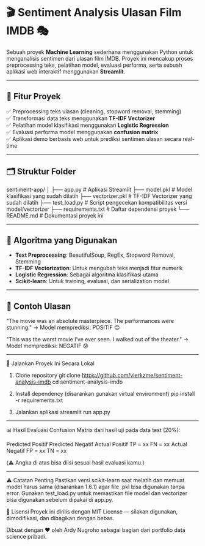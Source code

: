 # 🎬 Sentiment Analysis Ulasan Film IMDB 🎭

Sebuah proyek **Machine Learning** sederhana menggunakan Python untuk menganalisis sentimen dari ulasan film IMDB. Proyek ini mencakup proses preprocessing teks, pelatihan model, evaluasi performa, serta sebuah aplikasi web interaktif menggunakan **Streamlit**.

---

## 📌 Fitur Proyek

✅ Preprocessing teks ulasan (cleaning, stopword removal, stemming)  
✅ Transformasi data teks menggunakan **TF-IDF Vectorizer**  
✅ Pelatihan model klasifikasi menggunakan **Logistic Regression**  
✅ Evaluasi performa model menggunakan **confusion matrix**  
✅ Aplikasi demo berbasis web untuk prediksi sentimen ulasan secara real-time

---

## 🗂️ Struktur Folder

sentiment-app/
│
├── app.py # Aplikasi Streamlit
├── model.pkl # Model klasifikasi yang sudah dilatih
├── vectorizer.pkl # TF-IDF Vectorizer yang sudah dilatih
├── test_load.py # Script pengecekan kompatibilitas versi model/vectorizer
├── requirements.txt # Daftar dependensi proyek
└── README.md # Dokumentasi proyek ini


---

## 🧠 Algoritma yang Digunakan

- **Text Preprocessing**: BeautifulSoup, RegEx, Stopword Removal, Stemming
- **TF-IDF Vectorization**: Untuk mengubah teks menjadi fitur numerik
- **Logistic Regression**: Sebagai algoritma klasifikasi utama
- **Scikit-learn**: Untuk training, evaluasi, dan serialization model

---

## 🧪 Contoh Ulasan

"The movie was an absolute masterpiece. The performances were stunning."
→ Model memprediksi: POSITIF 😊

"This was the worst movie I’ve ever seen. I walked out of the theater."
→ Model memprediksi: NEGATIF 😞

---

🚀 Jalankan Proyek Ini Secara Lokal
1. Clone repository
git clone https://github.com/vierkzme/sentiment-analysis-imdb
cd sentiment-analysis-imdb

2. Install dependency (disarankan gunakan virtual environment)
pip install -r requirements.txt

3. Jalankan aplikasi
streamlit run app.py

---

📊 Hasil Evaluasi
Confusion Matrix dari hasil uji pada data test (20%):

Predicted Positif	Predicted Negatif
Actual Positif	TP = xx	FN = xx
Actual Negatif	FP = xx	TN = xx

(⚠️ Angka di atas bisa diisi sesuai hasil evaluasi kamu.)

---

⚠️ Catatan Penting
Pastikan versi scikit-learn saat melatih dan memuat model harus sama (disarankan 1.6.1) agar file .pkl bisa digunakan tanpa error.
Gunakan test_load.py untuk memastikan file model dan vectorizer bisa digunakan sebelum dipakai di app.py.

📎 Lisensi
Proyek ini dirilis dengan MIT License — silakan digunakan, dimodifikasi, dan dibagikan dengan bebas.

Dibuat dengan ❤️ oleh Ardy Nugroho sebagai bagian dari portfolio data science pribadi.
